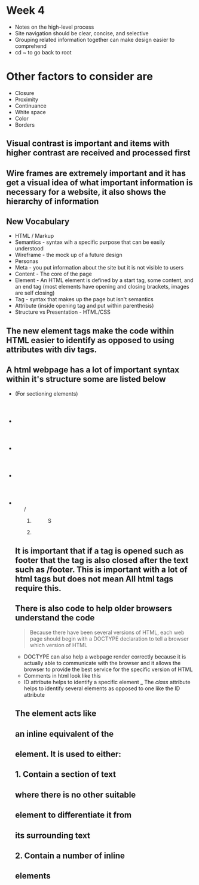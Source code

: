 # Week 4

- Notes on the high-level process
- Site navigation should be clear, concise, and selective
- Grouping related information together can make design easier to comprehend 
- cd ~ to go back to root
# Other factors to consider are
 * Closure 
 *  Proximity 
 * Continuance
 * White space
 * Color
 * Borders
 ## Visual contrast is important and items with higher contrast are received and processed first
 ## Wire frames are extremely important and it has get a visual idea of what important information is necessary for a website, it also shows the hierarchy of information
 ## New Vocabulary
- HTML / Markup
- Semantics - syntax wih a specific purpose that can be easily understood 
- Wireframe - the mock up of a future design 
- Personas
- Meta - you put information about the site but it is not visible to users 
- Content - The core of the page
- Element - An HTML element is defined by a start tag, some content, and an end tag (most elements have opening and closing brackets, images are self closing)
- Tag - syntax that makes up the page but isn't semantics 
- Attribute (inside opening tag and put within parenthesis)
- Structure vs Presentation - HTML/CSS
## The new element tags make the code within HTML easier to identify as opposed to using attributes with div tags.  
## A html webpage has a lot of important syntax within it's structure some are listed below
- <div> (For sectioning elements)
- <header>
- <footer>
- <article>
- <ul>/<ol>
- <figure>S
- <a>
##  It is important that if a tag is opened such as footer that the tag is also closed after the text such as /footer.  This is important with a lot of html tags but does not mean **All** html tags require this.
## There is also code to help older browsers understand the code
> Because there have been several versions of HTML, each web page should begin with a DOCTYPE declaration to tell a browser which version of HTML
- DOCTYPE can also help a webpage render correctly because it is actually able to communicate with the browser and it allows the browser to provide the best service for the specific version of HTML
- Comments in html look like this *<!-- -->*
- ID attribute helps to identify a specific element 
_  The *class* attribute helps to identify several elements as opposed to one like the ID attribute

## The <span> element acts like
## an inline equivalent of the <div>
## element. It is used to either:
## 1. Contain a section of text
## where there is no other suitable
## element to differentiate it from
## its surrounding text
## 2. Contain a number of inline
## elements